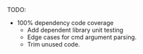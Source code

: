 TODO:
- 100% dependency code coverage
  - Add dependent library unit testing
  - Edge cases for cmd argument parsing.
  - Trim unused code.